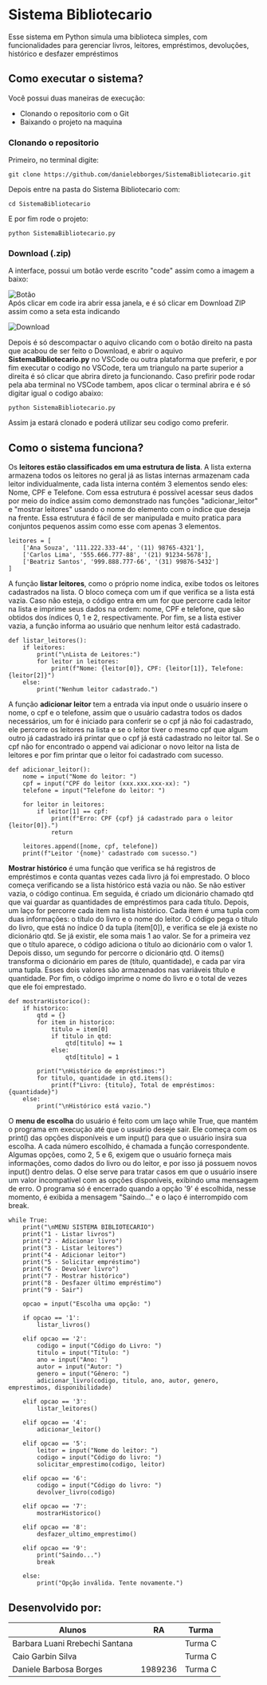 
# Sistema Bibliotecario

Esse sistema em Python simula uma biblioteca simples, com funcionalidades para gerenciar livros, leitores, empréstimos, devoluções, histórico e desfazer empréstimos

## Como executar o sistema?
Você possui duas maneiras de execução:
- Clonando o repositorio com o Git 
- Baixando o projeto na maquina

### Clonando o repositorio
Primeiro, no terminal digite:
```
git clone https://github.com/danielebborges/SistemaBibliotecario.git
```

Depois entre na pasta do Sistema Bibliotecario com:
```
cd SistemaBibliotecario
```  
E por fim rode o projeto:
```
python SistemaBibliotecario.py
``` 

### Download (.zip)
A interface, possui um botão verde escrito "code" 
assim como a imagem a baixo:

![Botão](https://res.cloudinary.com/practicaldev/image/fetch/s--vVXcCtiu--/c_limit%2Cf_auto%2Cfl_progressive%2Cq_auto%2Cw_880/https://dev-to-uploads.s3.amazonaws.com/uploads/articles/qtzts78b6ctikq3b9wa4.png)  
Após clicar em code ira abrir essa janela, e é só clicar em Download ZIP assim como a seta esta indicando     

![Download](https://user-images.githubusercontent.com/101413385/185686126-23339f8c-ecf9-44b8-9c52-996c50750254.png)

Depois é só descompactar o aquivo clicando com o botão direito na pasta que acabou de ser feito o Download, e abrir o aquivo **SistemaBibliotecario.py** no VSCode ou outra plataforma que preferir, e por fim executar o codigo no VSCode, tera um triangulo na parte superior a direita é só clicar que abrira direto ja funcionando. Caso prefirir pode rodar pela aba terminal no VSCode tambem, apos clicar o terminal abrira e é só digitar igual o codigo abaixo:
```
python SistemaBibliotecario.py
```
Assim ja estará clonado e poderá utilizar seu codigo como preferir.

## Como o sistema funciona?  
Os **leitores estão classificados em uma estrutura de lista**. A lista externa armazena todos os leitores no geral já as listas internas armazenam cada leitor individualmente, cada lista interna contém 3 elementos sendo eles: Nome, CPF e Telefone. Com essa estrutura é possível acessar seus dados por meio do índice assim como demonstrado nas funções "adicionar_leitor" e "mostrar leitores" usando o nome do elemento com o índice que deseja na frente. Essa estrutura é fácil de ser manipulada e muito pratica para conjuntos pequenos assim como esse com apenas 3 elementos. 

```
leitores = [
    ['Ana Souza', '111.222.333-44', '(11) 98765-4321'],
    ['Carlos Lima', '555.666.777-88', '(21) 91234-5678'],
    ['Beatriz Santos', '999.888.777-66', '(31) 99876-5432']
]
```

A função **listar leitores**, como o próprio nome indica, exibe todos os leitores cadastrados na lista. O bloco começa com um if que verifica se a lista está vazia. Caso não esteja, o código entra em um for que percorre cada leitor na lista e imprime seus dados na ordem: nome, CPF e telefone, que são obtidos dos índices 0, 1 e 2, respectivamente. Por fim, se a lista estiver vazia, a função informa ao usuário que nenhum leitor está cadastrado.  

```
def listar_leitores():
    if leitores:
        print("\nLista de Leitores:")
        for leitor in leitores:
            print(f"Nome: {leitor[0]}, CPF: {leitor[1]}, Telefone: {leitor[2]}")
    else:
        print("Nenhum leitor cadastrado.")
```

A função **adicionar leitor** tem a entrada via input onde o usuário insere o nome, o cpf e o telefone, assim que o usuário cadastra todos os dados necessários, um for é iniciado para conferir se o cpf já não foi cadastrado, ele percorre os leitores na lista e se o leitor tiver o mesmo cpf que algum outro já cadastrado irá printar que o cpf já está cadastrado no leitor tal. Se o cpf não for encontrado o append vai adicionar o novo leitor na lista de leitores e por fim printar que o leitor foi cadastrado com sucesso.   

```
def adicionar_leitor():
    nome = input("Nome do leitor: ")
    cpf = input("CPF do leitor (xxx.xxx.xxx-xx): ")
    telefone = input("Telefone do leitor: ")

    for leitor in leitores:
        if leitor[1] == cpf:
            print(f"Erro: CPF {cpf} já cadastrado para o leitor {leitor[0]}.")
            return
    
    leitores.append([nome, cpf, telefone])
    print(f"Leitor '{nome}' cadastrado com sucesso.")
```

**Mostrar histórico** é uma função que verifica se há registros de empréstimos e conta quantas vezes cada livro já foi emprestado. O bloco começa verificando se a lista histórico está vazia ou não. Se não estiver vazia, o código continua. Em seguida, é criado um dicionário chamado qtd que vai guardar as quantidades de empréstimos para cada título.
Depois, um laço for percorre cada item na lista histórico. Cada item é uma tupla com duas informações: o título do livro e o nome do leitor. O código pega o título do livro, que está no índice 0 da tupla (item[0]), e verifica se ele já existe no dicionário qtd. Se já existir, ele soma mais 1 ao valor. Se for a primeira vez que o título aparece, o código adiciona o título ao dicionário com o valor 1.
Depois disso, um segundo for percorre o dicionário qtd. O items() transforma o dicionário em pares de (título, quantidade), e cada par vira uma tupla. Esses dois valores são armazenados nas variáveis título e quantidade. Por fim, o código imprime o nome do livro e o total de vezes que ele foi emprestado.

```
def mostrarHistorico():
    if historico:
        qtd = {}
        for item in historico:
            titulo = item[0]
            if titulo in qtd:
                qtd[titulo] += 1
            else:
                qtd[titulo] = 1

        print("\nHistórico de empréstimos:")
        for titulo, quantidade in qtd.items():
            print(f"Livro: {titulo}, Total de empréstimos: {quantidade}")
    else:
        print("\nHistórico está vazio.")
```

O **menu de escolha** do usuário é feito com um laço while True, que mantém o programa em execução até que o usuário deseje sair. Ele começa com os print() das opções disponíveis e um input() para que o usuário insira sua escolha. A cada número escolhido, é chamada a função correspondente. Algumas opções, como 2, 5 e 6, exigem que o usuário forneça mais informações, como dados do livro ou do leitor, e por isso já possuem novos input() dentro delas. O else serve para tratar casos em que o usuário insere um valor incompatível com as opções disponíveis, exibindo uma mensagem de erro. O programa só é encerrado quando a opção '9' é escolhida, nesse momento, é exibida a mensagem "Saindo..." e o laço é interrompido com break.

```
while True:
    print("\nMENU SISTEMA BIBLIOTECARIO")
    print("1 - Listar livros")
    print("2 - Adicionar livro")
    print("3 - Listar leitores")
    print("4 - Adicionar leitor")
    print("5 - Solicitar empréstimo")
    print("6 - Devolver livro")
    print("7 - Mostrar histórico")
    print("8 - Desfazer último empréstimo")
    print("9 - Sair")

    opcao = input("Escolha uma opção: ")

    if opcao == '1':
        listar_livros()

    elif opcao == '2':
        codigo = input("Código do Livro: ")
        titulo = input("Título: ")
        ano = input("Ano: ")
        autor = input("Autor: ")
        genero = input("Gênero: ")
        adicionar_livro(codigo, titulo, ano, autor, genero, emprestimos, disponibilidade)

    elif opcao == '3':
        listar_leitores()

    elif opcao == '4':
        adicionar_leitor()

    elif opcao == '5':
        leitor = input("Nome do leitor: ")
        codigo = input("Código do livro: ")
        solicitar_emprestimo(codigo, leitor)

    elif opcao == '6':
        codigo = input("Código do livro: ")
        devolver_livro(codigo)

    elif opcao == '7':
        mostrarHistorico()

    elif opcao == '8':
        desfazer_ultimo_emprestimo()

    elif opcao == '9':
        print("Saindo...")
        break

    else:
        print("Opção inválida. Tente novamente.")

```




## Desenvolvido por:
| Alunos | RA | Turma|
| -------- | ----- | ----------- |
|Barbara Luani Rrebechi Santana|     |Turma C|
|Caio Garbin Silva|      |Turma C|
|Daniele Barbosa Borges|1989236|Turma C |  